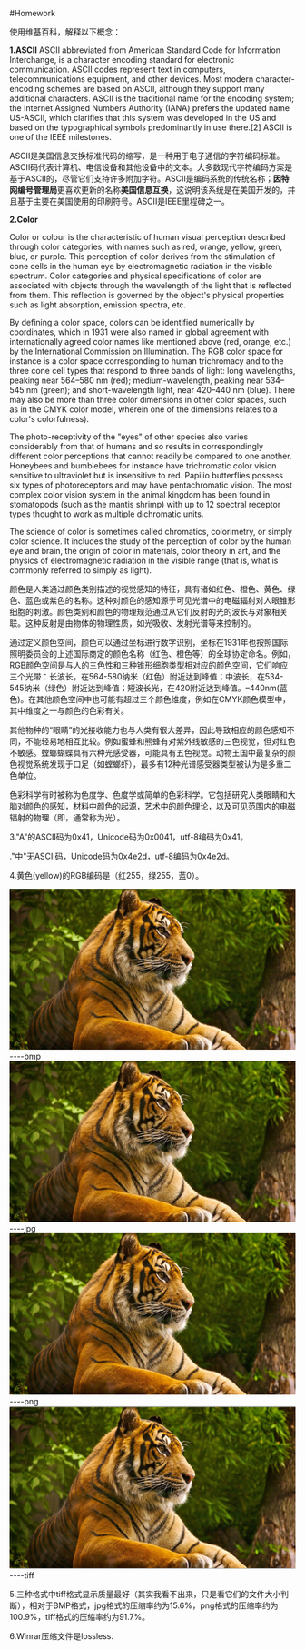#Homework

使用维基百科，解释以下概念：

**1.ASCII**
ASCII abbreviated from American Standard Code for Information Interchange, is a character encoding standard for electronic communication. ASCII codes represent text in computers, telecommunications equipment, and other devices. Most modern character-encoding schemes are based on ASCII, although they support many additional characters.
ASCII is the traditional name for the encoding system; the Internet Assigned Numbers Authority (IANA) prefers the updated name US-ASCII, which clarifies that this system was developed in the US and based on the typographical symbols predominantly in use there.[2]
ASCII is one of the IEEE milestones.

ASCII是美国信息交换标准代码的缩写，是一种用于电子通信的字符编码标准。ASCII码代表计算机、电信设备和其他设备中的文本。大多数现代字符编码方案是基于ASCII的，尽管它们支持许多附加字符。ASCII是编码系统的传统名称；**因特网编号管理局**更喜欢更新的名称**美国信息互换**，这说明该系统是在美国开发的，并且基于主要在美国使用的印刷符号。ASCII是IEEE里程碑之一。

**2.Color**

Color or colour is the characteristic of human visual perception described through color categories, with names such as red, orange, yellow, green, blue, or purple. This perception of color derives from the stimulation of cone cells in the human eye by electromagnetic radiation in the visible spectrum. Color categories and physical specifications of color are associated with objects through the wavelength of the light that is reflected from them. This reflection is governed by the object's physical properties such as light absorption, emission spectra, etc.

By defining a color space, colors can be identified numerically by coordinates, which in 1931 were also named in global agreement with internationally agreed color names like mentioned above (red, orange, etc.) by the International Commission on Illumination. The RGB color space for instance is a color space corresponding to human trichromacy and to the three cone cell types that respond to three bands of light: long wavelengths, peaking near 564–580 nm (red); medium-wavelength, peaking near 534–545 nm (green); and short-wavelength light, near 420–440 nm (blue). There may also be more than three color dimensions in other color spaces, such as in the CMYK color model, wherein one of the dimensions relates to a color's colorfulness).

The photo-receptivity of the "eyes" of other species also varies considerably from that of humans and so results in correspondingly different color perceptions that cannot readily be compared to one another. Honeybees and bumblebees for instance have trichromatic color vision sensitive to ultraviolet but is insensitive to red. Papilio butterflies possess six types of photoreceptors and may have pentachromatic vision. The most complex color vision system in the animal kingdom has been found in stomatopods (such as the mantis shrimp) with up to 12 spectral receptor types thought to work as multiple dichromatic units.

The science of color is sometimes called chromatics, colorimetry, or simply color science. It includes the study of the perception of color by the human eye and brain, the origin of color in materials, color theory in art, and the physics of electromagnetic radiation in the visible range (that is, what is commonly referred to simply as light).

颜色是人类通过颜色类别描述的视觉感知的特征，具有诸如红色、橙色、黄色、绿色、蓝色或紫色的名称。这种对颜色的感知源于可见光谱中的电磁辐射对人眼锥形细胞的刺激。颜色类别和颜色的物理规范通过从它们反射的光的波长与对象相关联。这种反射是由物体的物理性质，如光吸收、发射光谱等来控制的。

通过定义颜色空间，颜色可以通过坐标进行数字识别，坐标在1931年也按照国际照明委员会的上述国际商定的颜色名称（红色、橙色等）的全球协定命名。例如，RGB颜色空间是与人的三色性和三种锥形细胞类型相对应的颜色空间，它们响应三个光带：长波长，在564-580纳米（红色）附近达到峰值；中波长，在534-545纳米（绿色）附近达到峰值；短波长光，在420附近达到峰值。–440nm(蓝色)。在其他颜色空间中也可能有超过三个颜色维度，例如在CMYK颜色模型中，其中维度之一与颜色的色彩有关。

其他物种的“眼睛”的光接收能力也与人类有很大差异，因此导致相应的颜色感知不同，不能轻易地相互比较。例如蜜蜂和熊蜂有对紫外线敏感的三色视觉，但对红色不敏感。螳螂蝴蝶具有六种光感受器，可能具有五色视觉。动物王国中最复杂的颜色视觉系统发现于口足（如螳螂虾），最多有12种光谱感受器类型被认为是多重二色单位。

色彩科学有时被称为色度学、色度学或简单的色彩科学。它包括研究人类眼睛和大脑对颜色的感知，材料中颜色的起源，艺术中的颜色理论，以及可见范围内的电磁辐射的物理（即，通常称为光）。

3."A"的ASCII码为0x41，Unicode码为0x0041，utf-8编码为0x41。

."中"无ASCII码，Unicode码为0x4e2d，utf-8编码为0x4e2d。

4.黄色(yellow)的RGB编码是（红255，绿255，蓝0）。

![](tiger.bmp) ----bmp
![](tiger.jpg) ----jpg
![](tiger.png) ----png
![](tiger.tiff) ----tiff

5.三种格式中tiff格式显示质量最好（其实我看不出来，只是看它们的文件大小判断），相对于BMP格式，jpg格式的压缩率约为15.6%，png格式的压缩率约为100.9%，tiff格式的压缩率约为91.7%。

6.Winrar压缩文件是lossless.